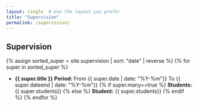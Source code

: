 ```yaml
---
layout: single  # Use the layout you prefer
title: "Supervision"
permalink: /supervision/ 
---
```

## Supervision
{% assign sorted_super = site.supervision | sort: "date" | reverse %}
{% for super in sorted_super %}
- **{{ super.title }}**
  **Period:** From {{ super.date | date: "%Y-%m"}} To  {{ super.dateend | date: "%Y-%m"}}
  {% if super.many==true %}
  **Students:** {{ super.students}}
  {% else %}
  **Student:** {{ super.students}}
  {% endif %}
{% endfor %}